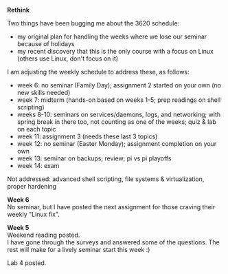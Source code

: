 **Rethink**

Two things have been bugging me about the 3620 schedule:

- my original plan for handling the weeks where we lose our seminar because of holidays
- my recent discovery that this is the only course with a focus on Linux (others use Linux,
don't focus on it)

I am adjusting the weekly schedule to address these, as follows:

- week 6: no seminar (Family Day); assignment 2 started on your own (no new skills needed)
- week 7: midterm (hands-on based on weeks 1-5; prep readings on shell scripting)
- weeks 8-10: seminars on services/daemons, logs, and networking; with spring break in there too,
not counting as one of the weeks;
quiz & lab on each topic
- week 11: assignment 3 (needs these last 3 topics)
- week 12: no seminar (Easter Monday); assignment completion on your own
- week 13: seminar on backups; review; pi vs pi playoffs
- week 14: exam

Not addressed: advanced shell scripting, file systems & virtualization,
proper hardening

**Week 6**  
No seminar, but I have posted the next assignment for those craving
their weekly "Linux fix".

**Week 5**  
Weekend reading posted.  
I have gone through the surveys and answered some of the questions.
The rest will make for a lively seminar start this week :)

Lab 4 posted.
